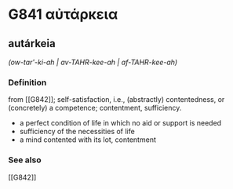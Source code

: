 # G841 αὐτάρκεια

## autárkeia

_(ow-tar'-ki-ah | av-TAHR-kee-ah | af-TAHR-kee-ah)_

### Definition

from [[G842]]; self-satisfaction, i.e., (abstractly) contentedness, or (concretely) a competence; contentment, sufficiency.

- a perfect condition of life in which no aid or support is needed
- sufficiency of the necessities of life
- a mind contented with its lot, contentment

### See also

[[G842]]


